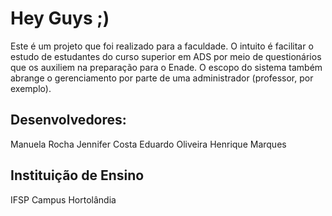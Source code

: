 # Hey Guys ;)
Este é um projeto que foi realizado para a faculdade. O intuito é facilitar o estudo de estudantes do curso superior em ADS por meio de questionários que os auxiliem na preparação para o Enade. O escopo do sistema também abrange o gerenciamento por parte de uma administrador (professor, por exemplo).

## Desenvolvedores:
Manuela Rocha 
Jennifer Costa 
Eduardo Oliveira 
Henrique Marques 

## Instituição de Ensino
IFSP Campus Hortolândia
